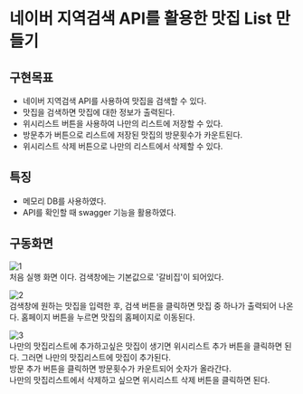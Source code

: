 # 네이버 지역검색 API를 활용한 맛집 List 만들기

## 구현목표
* 네이버 지역검색 API를 사용하여 맛집을 검색할 수 있다.
* 맛집을 검색하면 맛집에 대한 정보가 출력된다.
* 위시리스트 버튼을 사용하여 나만의 리스트에 저장할 수 있다.
* 방문추가 버튼으로 리스트에 저장된 맛집의 방문횟수가 카운트된다.
* 위시리스트 삭제 버튼으로 나만의 리스트에서 삭제할 수 있다.

## 특징
* 메모리 DB를 사용하였다.
* API를 확인할 때 swagger 기능을 활용하였다.

## 구동화면
![1](https://user-images.githubusercontent.com/53508659/124919932-bf27ad80-e031-11eb-86e5-562b5eedb1f1.PNG)  
처음 실행 화면 이다. 검색창에는 기본값으로 '갈비집'이 되어있다.  

![2](https://user-images.githubusercontent.com/53508659/124919961-c77fe880-e031-11eb-8dc3-8e7bd4cf7563.PNG)  
검색창에 원하는 맛집을 입력한 후, 검색 버튼을 클릭하면 맛집 중 하나가 출력되어 나온다. 홈페이지 버튼을 누르면 맛집의 홈페이지로 이동된다.  

![3](https://user-images.githubusercontent.com/53508659/124920062-e3838a00-e031-11eb-9496-925fd01a15e7.PNG)  
나만의 맛집리스트에 추가하고싶은 맛집이 생기면 위시리스트 추가 버튼을 클릭하면 된다. 그러면 나만의 맛집리스트에 맛집이 추가된다.  
방문 추가 버튼을 클릭하면 방문횟수가 카운트되어 숫자가 올라간다.  
나만의 맛집리스트에서 삭제하고 싶으면 위시리스트 삭제 버튼을 클릭하면 된다.
